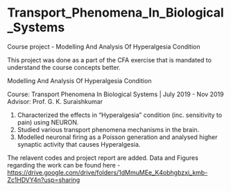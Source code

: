 # Transport_Phenomena_In_Biological_Systems
Course project - Modelling And Analysis Of Hyperalgesia Condition

This project was done as a part of the CFA exercise that is mandated to understand the course concepts better.

Modelling And Analysis Of Hyperalgesia Condition

Course: Transport Phenomena In Biological Systems | July 2019 - Nov 2019
Advisor: Prof. G. K. Suraishkumar

  1. Characterized the effects in “Hyperalgesia” condition (inc. sensitivity to pain) using NEURON.
  2. Studied various transport phenomena mechanisms in the brain.
  3. Modelled neuronal firing as a Poisson generation and analysed higher synaptic activity that causes Hyperalgesia.
 
The relavent codes and project report are added. Data and Figures regarding the work can be found here - https://drive.google.com/drive/folders/1dMmuMEe_K4obhgbzxi_kmb-Zc1HDVY4n?usp=sharing

